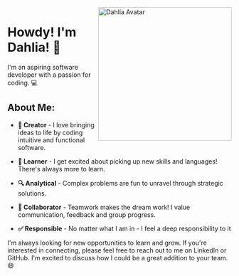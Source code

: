 <div >
  <img src="https://cyphernyx.github.io/dahlia-portfolio-site/static/media/dahliaAvatar.6cfee709f8e111f77e3d.png" alt="Dahlia Avatar" width="300" align="right" />
</div>

# Howdy! I'm Dahlia! 👋

 I'm an aspiring software developer with a passion for coding. 💻

## About Me:

- **🚀 Creator** - I love bringing ideas to life by coding intuitive and functional software. 

- **🧠 Learner** - I get excited about picking up new skills and languages! There's always more to learn. 

- **🔍 Analytical** - Complex problems are fun to unravel through strategic solutions. 

- **🤝 Collaborator** - Teamwork makes the dream work! I value communication, feedback and group progress. 

- **✅ Responsible** - No matter what I am in - I feel a deep responsibility to it 

I'm always looking for new opportunities to learn and grow. If you're interested in connecting, please feel free to reach out to me on LinkedIn or GitHub. I'm excited to discuss how I could be a great addition to your team. 😄
